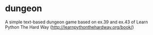dungeon
=======

A simple text-based dungeon game based on ex.39 and ex.43 of Learn Python The Hard Way (http://learnpythonthehardway.org/book/)

